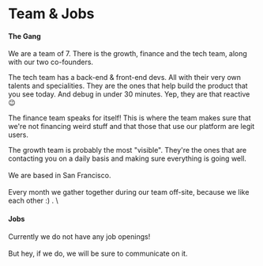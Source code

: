 # Team & Jobs

#### The Gang

We are a team of 7. There is the growth, finance and the tech team, along with our two co-founders.&#x20;

The tech team has a back-end & front-end devs. All with their very own talents and specialities. They are the ones that help build the product that you see today. And debug in under 30 minutes. Yep, they are that reactive :wink:

The finance team speaks for itself! This is where the team makes sure that we're not financing weird stuff and that those that use our platform are legit users.&#x20;

The growth team is probably the most "visible". They're the ones that are contacting you on a daily basis and making sure everything is going well.  \
\
We are based in San Francisco. \
\
Every month we gather together during our team off-site, because we like each other :) . \


#### Jobs

Currently we do not have any job openings! \
\
But hey, if we do, we will be sure to communicate on it.&#x20;

